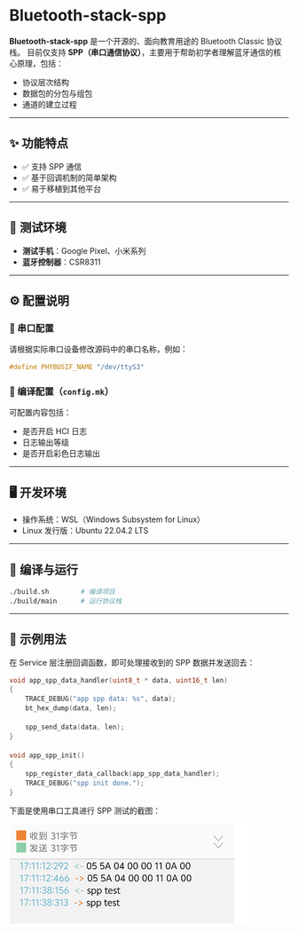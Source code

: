 # Bluetooth-stack-spp

**Bluetooth-stack-spp** 是一个开源的、面向教育用途的 Bluetooth Classic 协议栈。
 目前仅支持 **SPP（串口通信协议）**，主要用于帮助初学者理解蓝牙通信的核心原理，包括：

- 协议层次结构
- 数据包的分包与组包
- 通道的建立过程

------

## ✨ 功能特点

- ✅ 支持 SPP 通信
- ✅ 基于回调机制的简单架构
- ✅ 易于移植到其他平台

------

## 📱 测试环境

- **测试手机**：Google Pixel、小米系列
- **蓝牙控制器**：CSR8311

------

## ⚙️ 配置说明

### 📌 串口配置

请根据实际串口设备修改源码中的串口名称，例如：

```c
#define PHYBUSIF_NAME "/dev/ttyS3"
```

### 🧩 编译配置（`config.mk`）

可配置内容包括：

- 是否开启 HCI 日志
- 日志输出等级
- 是否开启彩色日志输出

------

## 🖥️ 开发环境

- 操作系统：WSL（Windows Subsystem for Linux）
- Linux 发行版：Ubuntu 22.04.2 LTS

------

## 🔧 编译与运行

```bash
./build.sh        # 编译项目
./build/main      # 运行协议栈
```

------

## 🧪 示例用法

在 Service 层注册回调函数，即可处理接收到的 SPP 数据并发送回去：

```c
void app_spp_data_handler(uint8_t * data, uint16_t len)
{
    TRACE_DEBUG("app spp data: %s", data);
    bt_hex_dump(data, len);

    spp_send_data(data, len);
}

void app_spp_init()
{
    spp_register_data_callback(app_spp_data_handler);
    TRACE_DEBUG("spp init done.");
}
```

下面是使用串口工具进行 SPP 测试的截图：

![](doc\spp_test02.jpg)